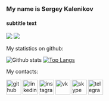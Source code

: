 ### My name is Sergey Kalenikov
#### subtitle text

![](https://img.shields.io/badge/java-%3E%3D%208%20-orange)
![](https://img.shields.io/badge/maven-3-red)

My statistics on github:

![Github stats](https://github-readme-stats.vercel.app/api?username=kalenikov&hide=stars,prs,issues,contribs)
[![Top Langs](https://github-readme-stats.vercel.app/api/top-langs/?username=kalenikov&layout=compact)](https://github.com/ShamRail/github-readme-stats)

My contacts:

[<img src='https://cdn.jsdelivr.net/npm/simple-icons@3.0.1/icons/github.svg' alt='github' height='40'>](https://github.com/kalenikov)  [<img src='https://cdn.jsdelivr.net/npm/simple-icons@3.0.1/icons/linkedin.svg' alt='linkedin' height='40'>](https://www.linkedin.com/in/kalenikov/)  [<img src='https://cdn.jsdelivr.net/npm/simple-icons@3.0.1/icons/instagram.svg' alt='instagram' height='40'>](https://www.instagram.com/sergey.kalenikov/)  [<img src='https://cdn.jsdelivr.net/npm/simple-icons@3.0.1/icons/vk.svg' alt='vk' height='40'>](sergey_kalenikov) [<img src='https://cdn.jsdelivr.net/npm/simple-icons@3.0.1/icons/skype.svg' alt='skype' height='40'>](kalenikov86)  [<img src='https://cdn.jsdelivr.net/npm/simple-icons@3.0.1/icons/telegram.svg' alt='telegram' height='40'>](@sergey919)   
